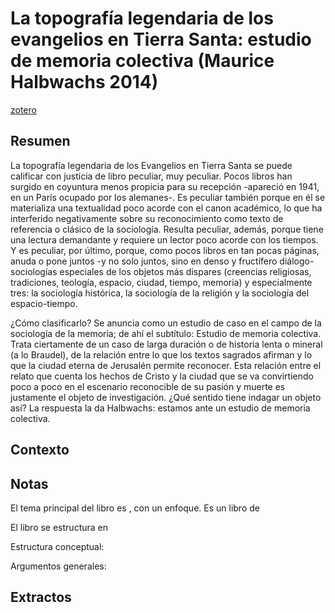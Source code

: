 # La topografía legendaria de los evangelios en Tierra Santa: estudio de memoria colectiva (Maurice Halbwachs 2014)

[zotero](zotero://select/items/@halbwachs2014)

## Resumen

La topografía legendaria de los Evangelios en Tierra Santa se puede calificar con justicia de libro peculiar, muy peculiar. Pocos libros han surgido en coyuntura menos propicia para su recepción -apareció en 1941, en un París ocupado por los alemanes-. Es peculiar también porque en él se materializa una textualidad poco acorde con el canon académico, lo que ha interferido negativamente sobre su reconocimiento como texto de referencia o clásico de la sociología. Resulta peculiar, además, porque tiene una lectura demandante y requiere un lector poco acorde con los tiempos. Y es peculiar, por último, porque, como pocos libros en tan pocas páginas, anuda o pone juntos -y no solo juntos, sino en denso y fructífero diálogo- sociologías especiales de los objetos más dispares (creencias religiosas, tradiciones, teología, espacio, ciudad, tiempo, memoria) y especialmente tres: la sociología histórica, la sociología de la religión y la sociología del espacio-tiempo.

¿Cómo clasificarlo? Se anuncia como un estudio de caso en el campo de la sociología de la memoria; de ahí el subtítulo: Estudio de memoria colectiva. Trata ciertamente de un caso de larga duración o de historia lenta o mineral (a lo Braudel), de la relación entre lo que los textos sagrados afirman y lo que la ciudad eterna de Jerusalén permite reconocer. Esta relación entre el relato que cuenta los hechos de Cristo y la ciudad que se va convirtiendo poco a poco en el escenario reconocible de su pasión y muerte es justamente el objeto de investigación. ¿Qué sentido tiene indagar un objeto así? La respuesta la da Halbwachs: estamos ante un estudio de memoria colectiva.

## Contexto

## Notas

<!--Según el título, prefacio, epígrafe, solapa-->

El tema principal del libro es <!--didáctico, práctico, teórico, académico-->, con un enfoque. Es un libro de <!--Física, Antropología, Divulgación, Autoayuda, Manual técnico, trabajo y cultura organizacional-->

<!--Según la tabla de contenido, índices, apéndices-->

El libro se estructura en

<!--según el escaneo de páginas-->

Estructura conceptual:

<!--Según la lectura rápida-->

Argumentos generales:

<!--El libro me gustó / no me gustó porque-->

## Extractos
